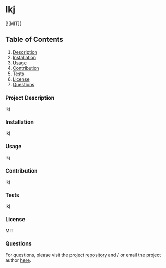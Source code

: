 
# **lkj**

[![MIT](<a href="https://img.shields.io/badge/License-MIT-yellow.svg)](https://opensource.org/licenses/MIT"></a>

## Table of Contents
1. [Description](#description)
2. [Installation](#installation)
3. [Usage](#usage)
4. [Contribution](#contribution)
5. [Tests](#tests)
6. [License](#license) 
7. [Questions](#questions)

### Project Description
lkj<a name="description"><a>

### Installation
lkj<a name="installation"><a>

### Usage
lkj<a name="usage"><a>

### Contribution
lkj<a name="contribution"><a>

### Tests
lkj<a name="tests"><a>

### License
MIT<a name="license"><a>

### Questions<a name="questions"><a>
For questions, please visit the project [repository](https://github.com/horsfalm/professional-readme-generator) and / or email the project author [here](mailto:horsfalm@gmail.com).
     